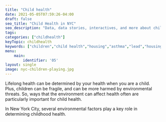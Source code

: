 ```yaml
---
title: "Child health"
date: 2021-05-05T07:59:26-04:00
draft: false
seo_title: "Child Health in NYC"
seo_description: "Data, data stories, interactives, and more about child health in New York City."
tags: 
categories: ["childhealth"]
keyTopic: childhealth
keywords: ["children","child health","housing","asthma","lead","housing"]
menu:
    main:
        identifier: '05'
layout: single
image: nyc-children-playing.jpg
---
```


Lifelong health can be determined by your health when you are a child. Plus, children can be fragile, and can be more harmed by environmental threats. So, ways that the environment can affect health often are particularly important for child health.

In New York City, several environmental factors play a key role in determining childhood health. 
